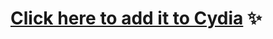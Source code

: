 # [Click here to add it to Cydia](cydia://url/https://cydia.saurik.com/api/share#?source=https://sircrocker.github.io) :sparkles:
